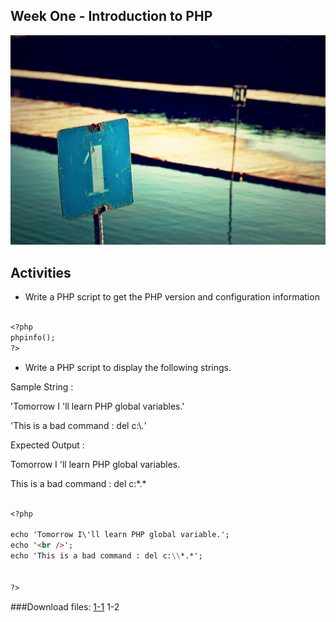## Week One - Introduction to PHP

![ImageAltText](assets/images/1.jpg)



Activities
------ 


* Write a PHP script to get the PHP version and configuration information


```markdown

<?php
phpinfo();
?>

```




* Write a PHP script to display the following strings. 


Sample String : 

'Tomorrow I \'ll learn PHP global variables.'

'This is a bad command : del c:\\*.*' 

Expected Output : 

Tomorrow I 'll learn PHP global variables.

This is a bad command : del c:\*.*



```markdown

<?php

echo 'Tomorrow I\'ll learn PHP global variable.';
echo '<br />';
echo 'This is a bad command : del c:\\*.*';


?>

```

###Download files:
<a href="https://raw.githubusercontent.com/jamespssmith/James-Tries-PHP/master/activities/activity1-1.php">1-1</a>
<a herf="https://raw.githubusercontent.com/jamespssmith/James-Tries-PHP/master/activities/activity1-2.php">1-2</a>
